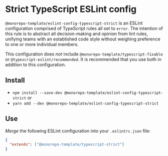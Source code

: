 # Strict TypeScript ESLint config

`@monorepo-template/eslint-config-typescript-strict` is an ESLint configuration
comprised of TypeScript rules all set to `error`. The intention of this rule is
to abstract all decision-making and opinion from lint rules, unifying teams with
an established code style without weighing preference to one or more individual
members.

This configuration does _not_ include `@monorepo-template/typescript-fixable` or
`@typescript-eslint/recommended`. It is recommended that you use both in
addition to this configuration.

## Install

- `npm install --save-dev @monorepo-template/eslint-config-typescript-strict` or
- `yarn add --dev @monorepo-template/eslint-config-typescript-strict`

## Use

_Merge_ the following ESLint configuration into your `.eslintrc.json` file:

```json
{
  "extends": ["@monorepo-template/typescript-strict"]
}
```

